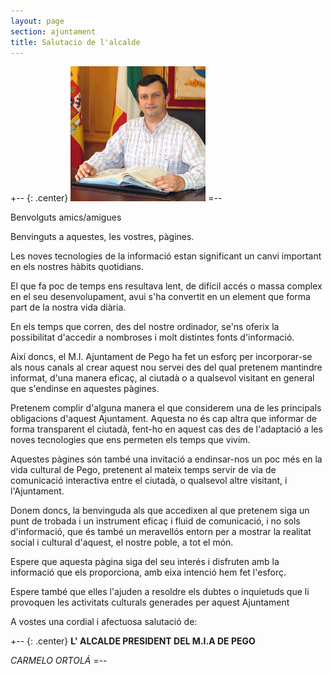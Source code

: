 ```yaml
---
layout: page
section: ajuntament
title: Salutacio de l'alcalde
---
```

+-- {: .center}
<img src="/images/ajuntament/alcalde_salutacio.jpg" alt="Jose Carmelo Ortolà, Alcalde de Pego" title="Jose Carmelo Ortolà, Alcalde de Pego" />
=--

Benvolguts amics/amigues

Benvinguts a aquestes, les vostres, pàgines.

Les noves tecnologies de la informació estan significant un canvi important en els nostres hàbits quotidians.

El que fa poc de temps ens resultava lent, de difícil accés o massa complex en el seu desenvolupament, avui s'ha convertit en un element que forma part de la nostra vida diària.

En els temps que corren, des del nostre ordinador, se'ns oferix la possibilitat d'accedir a nombroses i molt distintes fonts d'informació.

Així doncs, el M.I. Ajuntament de Pego ha fet un esforç per incorporar-se als nous canals al crear aquest nou servei des del qual pretenem mantindre informat, d'una manera eficaç, al ciutadà o a qualsevol visitant en general que s'endinse en aquestes pàgines.

Pretenem complir d'alguna manera el que considerem una de les principals obligacions d'aquest Ajuntament. Aquesta no és cap altra que informar de forma transparent el ciutadà, fent-ho en aquest cas des de l'adaptació a les noves tecnologies que ens permeten els temps que vivim.

Aquestes pàgines són també una invitació a endinsar-nos un poc més en la vida cultural de Pego, pretenent al mateix temps servir de via de comunicació interactiva entre el ciutadà, o qualsevol altre visitant, i l'Ajuntament.

Donem doncs, la benvinguda als que accedixen al que pretenem siga un punt de trobada i un instrument eficaç i fluid de comunicació, i no sols d'informació, que és també un meravellós entorn per a mostrar la realitat social i cultural d'aquest, el nostre poble, a tot el món.

Espere que aquesta pàgina siga del seu interés i disfruten amb la informació que els proporciona, amb eixa intenció hem fet l'esforç.

Espere també que elles l'ajuden a resoldre els dubtes o inquietuds que li provoquen les activitats culturals generades per aquest Ajuntament

A vostes una cordial i afectuosa salutació de:

+-- {: .center}
**L' ALCALDE PRESIDENT DEL M.I.A DE PEGO**

*CARMELO ORTOLÁ*
=--